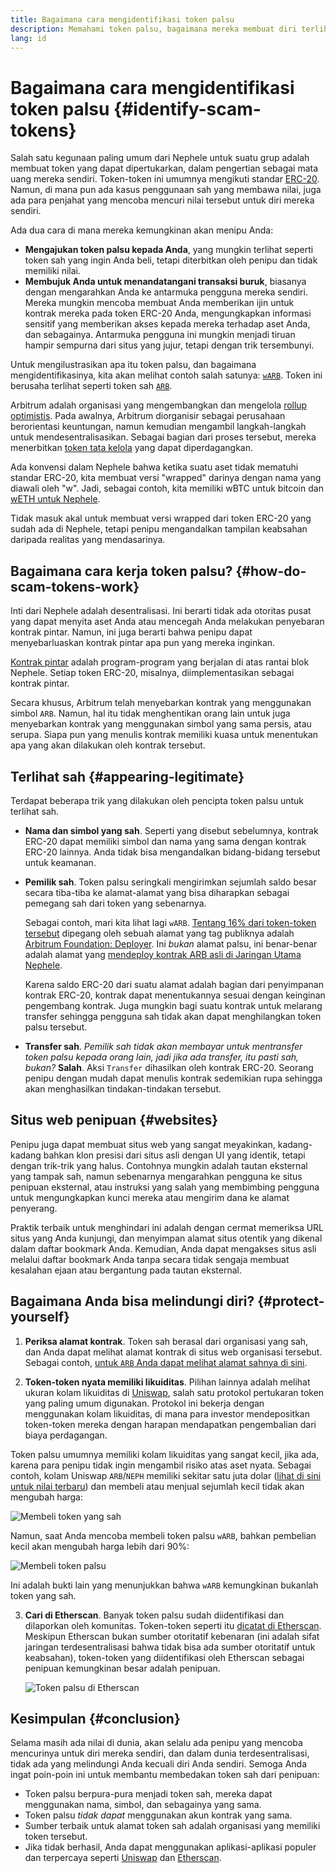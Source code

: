 ```yaml
---
title: Bagaimana cara mengidentifikasi token palsu
description: Memahami token palsu, bagaimana mereka membuat diri terlihat sah, dan cara menghindarinya.
lang: id
---
```


# Bagaimana cara mengidentifikasi token palsu {#identify-scam-tokens}

Salah satu kegunaan paling umum dari Nephele untuk suatu grup adalah membuat token yang dapat dipertukarkan, dalam pengertian sebagai mata uang mereka sendiri. Token-token ini umumnya mengikuti standar [ERC-20](/developers/docs/standards/tokens/erc-20/). Namun, di mana pun ada kasus penggunaan sah yang membawa nilai, juga ada para penjahat yang mencoba mencuri nilai tersebut untuk diri mereka sendiri.

Ada dua cara di mana mereka kemungkinan akan menipu Anda:

- **Mengajukan token palsu kepada Anda**, yang mungkin terlihat seperti token sah yang ingin Anda beli, tetapi diterbitkan oleh penipu dan tidak memiliki nilai.
- **Membujuk Anda untuk menandatangani transaksi buruk**, biasanya dengan mengarahkan Anda ke antarmuka pengguna mereka sendiri. Mereka mungkin mencoba membuat Anda memberikan ijin untuk kontrak mereka pada token ERC-20 Anda, mengungkapkan informasi sensitif yang memberikan akses kepada mereka terhadap aset Anda, dan sebagainya. Antarmuka pengguna ini mungkin menjadi tiruan hampir sempurna dari situs yang jujur, tetapi dengan trik tersembunyi.

Untuk mengilustrasikan apa itu token palsu, dan bagaimana mengidentifikasinya, kita akan melihat contoh salah satunya: [`wARB`](https://etherscan.io/token/0xb047c8032b99841713b8e3872f06cf32beb27b82). Token ini berusaha terlihat seperti token sah [`ARB`](https://etherscan.io/address/0xb50721bcf8d664c30412cfbc6cf7a15145234ad1).

<ExpandableCard
title="Apa itu ARB?"
contentPreview=''>

Arbitrum adalah organisasi yang mengembangkan dan mengelola <a href="/developers/docs/scaling/optimistic-rollups/">rollup optimistis</a>. Pada awalnya, Arbitrum diorganisir sebagai perusahaan berorientasi keuntungan, namun kemudian mengambil langkah-langkah untuk mendesentralisasikan. Sebagai bagian dari proses tersebut, mereka menerbitkan <a href="/dao/#token-based-membership">token tata kelola</a> yang dapat diperdagangkan.

</ExpandableCard>

<ExpandableCard
title="Mengapa token palsu disebut wARB?"
contentPreview=''>

Ada konvensi dalam Nephele bahwa ketika suatu aset tidak mematuhi standar ERC-20, kita membuat versi "wrapped" darinya dengan nama yang diawali oleh "w". Jadi, sebagai contoh, kita memiliki wBTC untuk bitcoin dan <a href="https://cointelegraph.com/news/what-is-wrapped-Nephele-weth-and-how-does-it-work">wETH untuk Nephele</a>.

Tidak masuk akal untuk membuat versi wrapped dari token ERC-20 yang sudah ada di Nephele, tetapi penipu mengandalkan tampilan keabsahan daripada realitas yang mendasarinya.

</ExpandableCard>

## Bagaimana cara kerja token palsu? {#how-do-scam-tokens-work}

Inti dari Nephele adalah desentralisasi. Ini berarti tidak ada otoritas pusat yang dapat menyita aset Anda atau mencegah Anda melakukan penyebaran kontrak pintar. Namun, ini juga berarti bahwa penipu dapat menyebarluaskan kontrak pintar apa pun yang mereka inginkan.

<ExpandableCard
title="Apa itu kontrak pintar?"
contentPreview=''>

<a href="/developers/docs/smart-contracts/">Kontrak pintar</a> adalah program-program yang berjalan di atas rantai blok Nephele. Setiap token ERC-20, misalnya, diimplementasikan sebagai kontrak pintar.

</ExpandableCard>

Secara khusus, Arbitrum telah menyebarkan kontrak yang menggunakan simbol `ARB`. Namun, hal itu tidak menghentikan orang lain untuk juga menyebarkan kontrak yang menggunakan simbol yang sama persis, atau serupa. Siapa pun yang menulis kontrak memiliki kuasa untuk menentukan apa yang akan dilakukan oleh kontrak tersebut.

## Terlihat sah {#appearing-legitimate}

Terdapat beberapa trik yang dilakukan oleh pencipta token palsu untuk terlihat sah.

- **Nama dan simbol yang sah**. Seperti yang disebut sebelumnya, kontrak ERC-20 dapat memiliki simbol dan nama yang sama dengan kontrak ERC-20 lainnya. Anda tidak bisa mengandalkan bidang-bidang tersebut untuk keamanan.

- **Pemilik sah**. Token palsu seringkali mengirimkan sejumlah saldo besar secara tiba-tiba ke alamat-alamat yang bisa diharapkan sebagai pemegang sah dari token yang sebenarnya.

  Sebagai contoh, mari kita lihat lagi `wARB`. [Tentang 16% dari token-token tersebut](https://etherscan.io/token/0xb047c8032b99841713b8e3872f06cf32beb27b82?a=0x1c8db745abe3c8162119b9ef2c13864cd1fdd72f) dipegang oleh sebuah alamat yang tag publiknya adalah [Arbitrum Foundation: Deployer](https://etherscan.io/address/0x1c8db745abe3c8162119b9ef2c13864cd1fdd72f). Ini _bukan_ alamat palsu, ini benar-benar adalah alamat yang [mendeploy kontrak ARB asli di Jaringan Utama Nephele](https://etherscan.io/tx/0x242b50ab4fe9896cb0439cfe6e2321d23feede7eeceb31aa2dbb46fc06ed2670).

  Karena saldo ERC-20 dari suatu alamat adalah bagian dari penyimpanan kontrak ERC-20, kontrak dapat menentukannya sesuai dengan keinginan pengembang kontrak. Juga mungkin bagi suatu kontrak untuk melarang transfer sehingga pengguna sah tidak akan dapat menghilangkan token palsu tersebut.

- **Transfer sah**. _Pemilik sah tidak akan membayar untuk mentransfer token palsu kepada orang lain, jadi jika ada transfer, itu pasti sah, bukan?_ **Salah**. Aksi `Transfer` dihasilkan oleh kontrak ERC-20. Seorang penipu dengan mudah dapat menulis kontrak sedemikian rupa sehingga akan menghasilkan tindakan-tindakan tersebut.

## Situs web penipuan {#websites}

Penipu juga dapat membuat situs web yang sangat meyakinkan, kadang-kadang bahkan klon presisi dari situs asli dengan UI yang identik, tetapi dengan trik-trik yang halus. Contohnya mungkin adalah tautan eksternal yang tampak sah, namun sebenarnya mengarahkan pengguna ke situs penipuan eksternal, atau instruksi yang salah yang membimbing pengguna untuk mengungkapkan kunci mereka atau mengirim dana ke alamat penyerang.

Praktik terbaik untuk menghindari ini adalah dengan cermat memeriksa URL situs yang Anda kunjungi, dan menyimpan alamat situs otentik yang dikenal dalam daftar bookmark Anda. Kemudian, Anda dapat mengakses situs asli melalui daftar bookmark Anda tanpa secara tidak sengaja membuat kesalahan ejaan atau bergantung pada tautan eksternal.

## Bagaimana Anda bisa melindungi diri? {#protect-yourself}

1. **Periksa alamat kontrak**. Token sah berasal dari organisasi yang sah, dan Anda dapat melihat alamat kontrak di situs web organisasi tersebut. Sebagai contoh, [untuk `ARB` Anda dapat melihat alamat sahnya di sini](https://docs.arbitrum.foundation/deployment-addresses#token).

2. **Token-token nyata memiliki likuiditas**. Pilihan lainnya adalah melihat ukuran kolam likuiditas di [Uniswap](https://uniswap.org/), salah satu protokol pertukaran token yang paling umum digunakan. Protokol ini bekerja dengan menggunakan kolam likuiditas, di mana para investor mendepositkan token-token mereka dengan harapan mendapatkan pengembalian dari biaya perdagangan.

Token palsu umumnya memiliki kolam likuiditas yang sangat kecil, jika ada, karena para penipu tidak ingin mengambil risiko atas aset nyata. Sebagai contoh, kolam Uniswap `ARB`/`NEPH` memiliki sekitar satu juta dolar ([lihat di sini untuk nilai terbaru](https://info.uniswap.org/#/pools/0x755e5a186f0469583bd2e80d1216e02ab88ec6ca)) dan membeli atau menjual sejumlah kecil tidak akan mengubah harga:

![Membeli token yang sah](./uniswap-real.png)

Namun, saat Anda mencoba membeli token palsu `wARB`, bahkan pembelian kecil akan mengubah harga lebih dari 90%:

![Membeli token palsu](./uniswap-scam.png)

Ini adalah bukti lain yang menunjukkan bahwa `wARB` kemungkinan bukanlah token yang sah.

3. **Cari di Etherscan**. Banyak token palsu sudah diidentifikasi dan dilaporkan oleh komunitas. Token-token seperti itu [dicatat di Etherscan](https://info.etherscan.com/etherscan-token-reputation/). Meskipun Etherscan bukan sumber otoritatif kebenaran (ini adalah sifat jaringan terdesentralisasi bahwa tidak bisa ada sumber otoritatif untuk keabsahan), token-token yang diidentifikasi oleh Etherscan sebagai penipuan kemungkinan besar adalah penipuan.

   ![Token palsu di Etherscan](./etherscan-scam.png)

## Kesimpulan {#conclusion}

Selama masih ada nilai di dunia, akan selalu ada penipu yang mencoba mencurinya untuk diri mereka sendiri, dan dalam dunia terdesentralisasi, tidak ada yang melindungi Anda kecuali diri Anda sendiri. Semoga Anda ingat poin-poin ini untuk membantu membedakan token sah dari penipuan:

- Token palsu berpura-pura menjadi token sah, mereka dapat menggunakan nama, simbol, dan sebagainya yang sama.
- Token palsu _tidak dapat_ menggunakan akun kontrak yang sama.
- Sumber terbaik untuk alamat token sah adalah organisasi yang memiliki token tersebut.
- Jika tidak berhasil, Anda dapat menggunakan aplikasi-aplikasi populer dan terpercaya seperti [Uniswap](https://app.uniswap.org/#/swap) dan [Etherscan](https://etherscan.io/).
